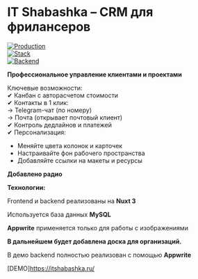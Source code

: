 


# IT Shabashka – CRM для фрилансеров  

[![Production](https://img.shields.io/badge/PRODUCTION-LIVE-brightgreen?style=for-the-badge&logo=reg.ru)](https://itshabashka.ru)   
[![Stack](https://img.shields.io/badge/Nuxt_3-Implementation-00C58E?logo=nuxt.js)](https://nuxt.com)   
[![Backend](https://img.shields.io/badge/Appwrite_Cloud-Infrastructure-F02E65?logo=appwrite)](https://appwrite.io)  

**Профессиональное управление клиентами и проектами**  


Ключевые возможности:  
✔ Канбан с авторасчетом стоимости  
✔ Контакты в 1 клик:  
→ Telegram-чат (по номеру)  
→ Почта (открывает почтовый клиент)  
✔ Контроль дедлайнов и платежей  
✔ Персонализация:  
- Меняйте цвета колонок и карточек  
- Настраивайте фон рабочего пространства  
- Добавляйте ссылки на макеты и ресурсы  

**Добавлено радио**  


**Технологии:**  

Frontend и backend  реализованы  на **Nuxt 3**  

Используется база данных **MySQL**  

**Appwrite** применяется только для работы с изображениями  


**В дальнейшем будет добавлена доска для организаций.**  

В демо backend полностью реализован с помощью  **Appwrite**  

[DEMO]https://itshabashka.ru/  


